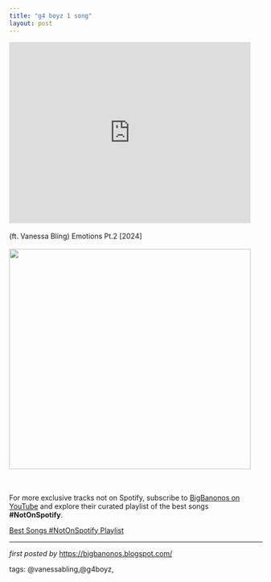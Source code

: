 ```yaml
---
title: "g4 boyz 1 song"
layout: post
---
```

<iframe frameborder="0" height="360" src="https://youtube.com/embed/NaGAozDlsL4?si=504KpbFYPCe-6Aob" width="480"></iframe><div><br /></div><div>(ft. Vanessa Bling) Emotions Pt.2 [2024]</div><div><br /></div><div class="separator" ><a href="https://www.blackhistorymonth.org.uk/wp-content/uploads/2021/07/G4-BOYZ-480x438.jpeg" imageanchor="1"><img border="0" data-original-height="438" data-original-width="480" height="438" src="https://www.blackhistorymonth.org.uk/wp-content/uploads/2021/07/G4-BOYZ-480x438.jpeg" width="480" /></a></div><br /><div><br /></div>

<!--Subscribe and Playlist Links-->
<div>
    <p>For more exclusive tracks not on Spotify, subscribe to <a href="https://www.youtube.com/@BigBanonos" target="_blank">BigBanonos on YouTube</a> and explore their curated playlist of the best songs <strong>#NotOnSpotify</strong>.</p>
    <p><a href="https://www.youtube.com/playlist?list=PLtuNtuTatqI0kFahUCbtbfenC_ET5O_tr" target="_blank">Best Songs #NotOnSpotify Playlist<br /></a></p></div>

<hr />

<p><em>first posted by</em> <a href="https://bigbanonos.blogspot.com/" rel="noopener" target="_new">https://bigbanonos.blogspot.com/</a></p>

<p>tags: @vanessabling,@g4boyz,</p>
